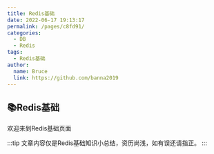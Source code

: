 ```yaml
---
title: Redis基础
date: 2022-06-17 19:13:17
permalink: /pages/c8fd91/
categories:
  - DB
  - Redis
tags:
  - Redis基础
author: 
  name: Bruce
  link: https://github.com/banna2019
---
```


## 📚Redis基础
欢迎来到Redis基础页面

:::tip
文章内容仅是Redis基础知识小总结，资历尚浅，如有误还请指正。
:::